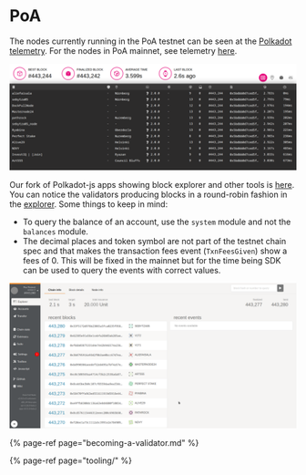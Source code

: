 # PoA

The nodes currently running in the PoA testnet can be seen at the [Polkadot telemetry](https://telemetry.polkadot.io/#list/Poa%20Testnet). For the nodes in PoA mainnet, see telemetry [here](https://telemetry.polkadot.io/#list/Dock%20Mainnet).

![Nodes showing up in Telemetry](../../.gitbook/assets/telemetry.png)

Our fork of Polkadot-js apps showing block explorer and other tools is [here](https://fe.dock.io/). You can notice the validators producing blocks in a round-robin fashion in the [explorer](https://fe.dock.io/#/explorer). Some things to keep in mind: 

* To query the balance of an account, use the `system` module and not the `balances` module.
* The decimal places and token symbol are not part of the testnet chain spec and that makes the transaction fees event \(`TxnFeesGiven`\) show a fees of 0. This will be fixed in the mainnet but for the time being SDK can be used to query the events with correct values.



![Explorer showing Validator taking turn to produce blocks](../../.gitbook/assets/explorer.png)



{% page-ref page="becoming-a-validator.md" %}

{% page-ref page="tooling/" %}



